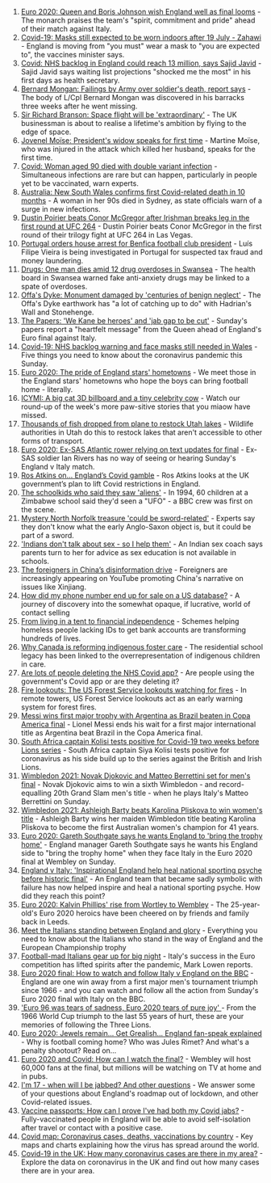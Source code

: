 1. [Euro 2020: Queen and Boris Johnson wish England well as final looms](https://www.bbc.co.uk/news/uk-57789451) - The monarch praises the team's "spirit, commitment and pride" ahead of their match against Italy.
2. [Covid-19: Masks still expected to be worn indoors after 19 July - Zahawi](https://www.bbc.co.uk/news/uk-57795409) - England is moving from "you must" wear a mask to "you are expected to", the vaccines minister says.
3. [Covid: NHS backlog in England could reach 13 million, says Sajid Javid](https://www.bbc.co.uk/news/uk-57793122) - Sajid Javid says waiting list projections "shocked me the most" in his first days as health secretary.
4. [Bernard Mongan: Failings by Army over soldier's death, report says](https://www.bbc.co.uk/news/uk-57791039) - The body of L/Cpl Bernard Mongan was discovered in his barracks three weeks after he went missing.
5. [Sir Richard Branson: Space flight will be 'extraordinary'](https://www.bbc.co.uk/news/science-environment-57790040) - The UK businessman is about to realise a lifetime's ambition by flying to the edge of space.
6. [Jovenel Moïse: President's widow speaks for first time](https://www.bbc.co.uk/news/world-latin-america-57791618) - Martine Moïse, who was injured in the attack which killed her husband, speaks for the first time.
7. [Covid: Woman aged 90 died with double variant infection](https://www.bbc.co.uk/news/health-57761343) - Simultaneous infections are rare but can happen, particularly in people yet to be vaccinated, warn experts.
8. [Australia: New South Wales confirms first Covid-related death in 10 months](https://www.bbc.co.uk/news/world-australia-57793539) - A woman in her 90s died in Sydney, as state officials warn of a surge in new infections.
9. [Dustin Poirier beats Conor McGregor after Irishman breaks leg in the first round at UFC 264](https://www.bbc.co.uk/sport/mixed-martial-arts/57793781) - Dustin Poirier beats Conor McGregor in the first round of their trilogy fight at UFC 264 in Las Vegas.
10. [Portugal orders house arrest for Benfica football club president](https://www.bbc.co.uk/news/world-europe-57793540) - Luís Filipe Vieira is being investigated in Portugal for suspected tax fraud and money laundering.
11. [Drugs: One man dies amid 12 drug overdoses in Swansea](https://www.bbc.co.uk/news/uk-wales-57790900) - The health board in Swansea warned fake anti-anxiety drugs may be linked to a spate of overdoses.
12. [Offa's Dyke: Monument damaged by 'centuries of benign neglect'](https://www.bbc.co.uk/news/uk-wales-57748159) - The Offa's Dyke earthwork has "a lot of catching up to do" with Hadrian's Wall and Stonehenge.
13. [The Papers: 'We Kane be heroes' and 'jab gap to be cut'](https://www.bbc.co.uk/news/blogs-the-papers-57792852) - Sunday's papers report a "heartfelt message" from the Queen ahead of England's Euro final against Italy.
14. [Covid-19: NHS backlog warning and face masks still needed in Wales](https://www.bbc.co.uk/news/uk-57793129) - Five things you need to know about the coronavirus pandemic this Sunday.
15. [Euro 2020: The pride of England stars' hometowns](https://www.bbc.co.uk/news/uk-england-57791089) - We meet those in the England stars' hometowns who hope the boys can bring football home - literally.
16. [ICYMI: A big cat 3D billboard and a tiny celebrity cow](https://www.bbc.co.uk/news/world-57771740) - Watch our round-up of the week's more paw-sitive stories that you miaow have missed.
17. [Thousands of fish dropped from plane to restock Utah lakes](https://www.bbc.co.uk/news/world-us-canada-57793082) - Wildlife authorities in Utah do this to restock lakes that aren't accessible to other forms of transport.
18. [Euro 2020: Ex-SAS Atlantic rower relying on text updates for final](https://www.bbc.co.uk/news/uk-england-hereford-worcester-57788407) - Ex-SAS soldier Ian Rivers has no way of seeing or hearing Sunday's England v Italy match.
19. [Ros Atkins on… England’s Covid gamble](https://www.bbc.co.uk/news/uk-57777428) - Ros Atkins looks at the UK government’s plan to lift Covid restrictions in England.
20. [The schoolkids who said they saw 'aliens'](https://www.bbc.co.uk/news/stories-57749238) - In 1994, 60 children at a Zimbabwe school said they'd seen a "UFO" - a BBC crew was first on the scene.
21. [Mystery North Norfolk treasure 'could be sword-related'](https://www.bbc.co.uk/news/uk-england-norfolk-57681725) - Experts say they don't know what the early Anglo-Saxon object is, but it could be part of a sword.
22. ['Indians don't talk about sex - so I help them'](https://www.bbc.co.uk/news/stories-56838660) - An Indian sex coach says parents turn to her for advice as sex education is not available in schools.
23. [The foreigners in China’s disinformation drive](https://www.bbc.co.uk/news/world-asia-china-57780023) - Foreigners are increasingly appearing on YouTube promoting China's narrative on issues like Xinjiang.
24. [How did my phone number end up for sale on a US database?](https://www.bbc.co.uk/news/technology-57443597) - A journey of discovery into the somewhat opaque, if lucrative, world of contact selling
25. [From living in a tent to financial independence](https://www.bbc.co.uk/news/business-57666610) - Schemes helping homeless people lacking IDs to get bank accounts are transforming hundreds of lives.
26. [Why Canada is reforming indigenous foster care](https://www.bbc.co.uk/news/world-us-canada-57646170) - The residential school legacy has been linked to the overrepresentation of indigenous children in care.
27. [Are lots of people deleting the NHS Covid app?](https://www.bbc.co.uk/news/57779371) - Are people using the government's Covid app or are they deleting it?
28. [Fire lookouts: The US Forest Service lookouts watching for fires](https://www.bbc.co.uk/news/world-us-canada-57626403) - In remote towers, US Forest Service lookouts act as an early warning system for forest fires.
29. [Messi wins first major trophy with Argentina as Brazil beaten in Copa America final](https://www.bbc.co.uk/sport/football/57776158) - Lionel Messi ends his wait for a first major international title as Argentina beat Brazil in the Copa America final.
30. [South Africa captain Kolisi tests positive for Covid-19 two weeks before Lions series](https://www.bbc.co.uk/sport/rugby-union/57794891) - South Africa captain Siya Kolisi tests positive for coronavirus as his side build up to the series against the British and Irish Lions.
31. [Wimbledon 2021: Novak Djokovic and Matteo Berrettini set for men's final](https://www.bbc.co.uk/sport/tennis/57786213) - Novak Djokovic aims to win a sixth Wimbledon - and record-equalling 20th Grand Slam men's title - when he plays Italy's Matteo Berrettini on Sunday.
32. [Wimbledon 2021: Ashleigh Barty beats Karolina Pliskova to win women's title](https://www.bbc.co.uk/sport/av/tennis/57791966) - Ashleigh Barty wins her maiden Wimbledon title beating Karolina Pliskova to become the first Australian women's champion for 41 years.
33. [Euro 2020: Gareth Southgate says he wants England to 'bring the trophy home'](https://www.bbc.co.uk/sport/av/football/57792612) - England manager Gareth Southgate says he wants his England side to "bring the trophy home" when they face Italy in the Euro 2020 final at Wembley on Sunday.
34. [England v Italy: 'Inspirational England help heal national sporting psyche before historic final'](https://www.bbc.co.uk/sport/football/57791681) - An England team that became sadly symbolic with failure has now helped inspire and heal a national sporting psyche. How did they reach this point?
35. [Euro 2020: Kalvin Phillips' rise from Wortley to Wembley](https://www.bbc.co.uk/news/uk-england-leeds-57761592) - The 25-year-old's Euro 2020 heroics have been cheered on by friends and family back in Leeds.
36. [Meet the Italians standing between England and glory](https://www.bbc.co.uk/sport/football/57768655) - Everything you need to know about the Italians who stand in the way of England and the European Championship trophy
37. [Football-mad Italians gear up for big night](https://www.bbc.co.uk/news/world-europe-57783267) - Italy's success in the Euro competition has lifted spirits after the pandemic, Mark Lowen reports.
38. [Euro 2020 final: How to watch and follow Italy v England on the BBC](https://www.bbc.co.uk/sport/football/57777726) - England are one win away from a first major men's tournament triumph since 1966 - and you can watch and follow all the action from Sunday's Euro 2020 final with Italy on the BBC.
39. ['Euro 96 was tears of sadness, Euro 2020 tears of pure joy' ](https://www.bbc.co.uk/sport/football/57780763) - From the 1966 World Cup triumph to the last 55 years of hurt, these are your memories of following the Three Lions.
40. [Euro 2020: Jewels remain... Get Grealish... England fan-speak explained](https://www.bbc.co.uk/news/uk-57761278) - Why is football coming home? Who was Jules Rimet? And what's a penalty shootout? Read on...
41. [Euro 2020 and Covid: How can I watch the final?](https://www.bbc.co.uk/news/uk-57386719) - Wembley will host 60,000 fans at the final, but millions will be watching on TV at home and in pubs.
42. [I'm 17 - when will I be jabbed? And other questions](https://www.bbc.co.uk/news/world-asia-china-51176409) - We answer some of your questions about England's roadmap out of lockdown, and other Covid-related issues.
43. [Vaccine passports: How can I prove I've had both my Covid jabs?](https://www.bbc.co.uk/news/explainers-55718553) - Fully-vaccinated people in England will be able to avoid self-isolation after travel or contact with a positive case.
44. [Covid map: Coronavirus cases, deaths, vaccinations by country](https://www.bbc.co.uk/news/world-51235105) - Key maps and charts explaining how the virus has spread around the world.
45. [Covid-19 in the UK: How many coronavirus cases are there in my area?](https://www.bbc.co.uk/news/uk-51768274) - Explore the data on coronavirus in the UK and find out how many cases there are in your area.

